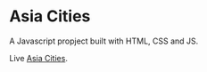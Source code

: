 # Asia Cities

A Javascript propject built with HTML, CSS and JS.

Live [Asia Cities](https://clever-wescoff-2ee932.netlify.app/).
